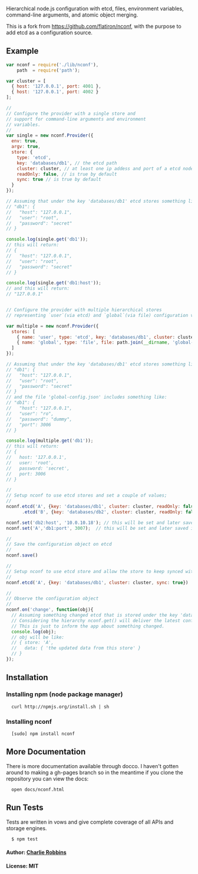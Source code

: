 Hierarchical node.js configuration with etcd, files, environment variables, command-line arguments, and atomic object merging.

This is a fork from https://github.com/flatiron/nconf, with the purpose to add etcd as a configuration source.

## Example

``` js
var nconf = require('./lib/nconf'),
    path  = require('path');

var cluster = [
  { host: '127.0.0.1', port: 4001 },
  { host: '127.0.0.1', port: 4002 }
];

//
// Configure the provider with a single store and
// support for command-line arguments and environment
// variables.
//
var single = new nconf.Provider({
  env: true,
  argv: true,
  store: {
    type: 'etcd',
    key: 'databases/db1', // the etcd path
    cluster: cluster, // at least one ip addess and port of a etcd node
    readOnly: false, // is true by default
    sync: true // is true by default
  }
});

// Assuming that under the key 'databases/db1' etcd stores something like:
// "db1": {
//   "host": "127.0.0.1",
//   "user": "root",
//   "password": "secret"
// }

console.log(single.get('db1'));
// this will return:
// {
//   "host": "127.0.0.1",
//   "user": "root",
//   "password": "secret"
// }

console.log(single.get('db1:host'));
// and this will return:
// "127.0.0.1"


// Configure the provider with multiple hierarchical stores
// representing `user`(via etcd) and `global`(via file) configuration values.

var multiple = new nconf.Provider({
  stores: [
    { name: 'user', type: 'etcd', key: 'databases/db1', cluster: cluster},
    { name: 'global', type: 'file', file: path.join(__dirname, 'global-config.json') }
  ]
});

// Assuming that under the key 'databases/db1' etcd stores something like:
// "db1": {
//   "host": "127.0.0.1",
//   "user": "root",
//   "password": "secret"
// }
// and the file 'global-config.json' includes something like:
// "db1": {
//   "host": "127.0.0.1",
//   "user": "ro",
//   "password": "dummy",
//   "port": 3006
// }

console.log(multiple.get('db1'));
// this will return:
// {
//   host: '127.0.0.1',
//   user: 'root',
//   password: 'secret',
//   port: 3006
// }

//
// Setup nconf to use etcd stores and set a couple of values;
//
nconf.etcd('A', {key: 'databases/db1', cluster: cluster, readOnly: false})
      .etcd('B', {key: 'databases/db2', cluster: cluster, readOnly: false})

nconf.set('db2:host', '10.0.10.18'); // this will be set and later saved in A and B
nconf.set('A','db1:port', 3007);  // this will be set and later saved in A

//
// Save the configuration object on etcd
//
nconf.save()

//
// Setup nconf to use etcd store and allow the store to keep synced with etcd.
//
nconf.etcd('A', {key: 'databases/db1', cluster: cluster, sync: true})

//
// Observe the configuration object
//
nconf.on('change', function(obj){
  // Assuming something changed etcd that is stored under the key 'databases/db1'.
  // Considering the hierarchy nconf.get() will deliver the latest configuration.
  // This is just to inform the app about something changed.
  console.log(obj);
  // obj will be like:
  // { store: 'A',
  //   data: { 'the updated data from this store' }
  // }
});


```


## Installation

### Installing npm (node package manager)
```
  curl http://npmjs.org/install.sh | sh
```

### Installing nconf
```
  [sudo] npm install nconf
```

## More Documentation
There is more documentation available through docco. I haven't gotten around to making a gh-pages branch so in the meantime if you clone the repository you can view the docs:

```
  open docs/nconf.html
```

## Run Tests
Tests are written in vows and give complete coverage of all APIs and storage engines.

``` bash
  $ npm test
```

#### Author: [Charlie Robbins](http://nodejitsu.com)
#### License: MIT

[0]: http://github.com/indexzero/nconf-redis

